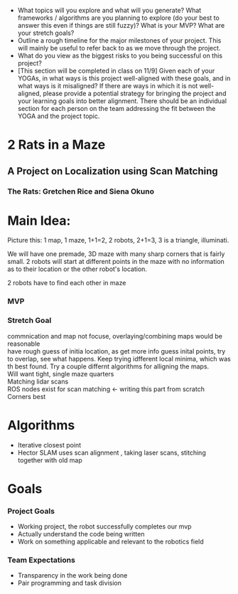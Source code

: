 - What topics will you explore and what will you generate?  What frameworks / algorithms are you planning to explore (do your best to answer this even if things are still fuzzy)?  What is your MVP?  What are your stretch goals?  
- Outline a rough timeline for the major milestones of your project.  This will mainly be useful to refer back to as we move through the project.  
- What do you view as the biggest risks to you being successful on this project?  
- [This section will be completed in class on 11/9] Given each of your YOGAs, in what ways is this project well-aligned with these goals, and in what ways is it misaligned?  If there are ways in which it is not well-aligned, please provide a potential strategy for bringing the project and your learning goals into better alignment.  There should be an individual section for each person on the team addressing the fit between the YOGA and the project topic.  


# 2 Rats in a Maze
## A Project on Localization using Scan Matching
### The Rats: Gretchen Rice and Siena Okuno  


# Main Idea:  
Picture this: 1 map, 1 maze, 1+1=2, 2 robots, 2+1=3, 3 is a triangle, illuminati.

We will have one premade, 3D maze with many sharp corners that is fairly small. 2 robots will start at different points in the maze with no information as to their location or the other robot's location.

2 robots have to find each other in maze  

### MVP

### Stretch Goal

commnication and map not focuse, overlaying/combining maps would be reasonable  
have rough guess of initia location, as get more info guess inital points, try to overlap, see what happens. Keep trying idfferent local minima, which was th best found. Try a couple differnt algorithms for alligning the maps.  
Will want tight, single maze quarters  
Matching lidar scans  
ROS nodes exist for scan matching <- writing this part from scratch  
Corners best  



# Algorithms
- Iterative closest point
- Hector SLAM uses scan alignment , taking laser scans, stitching together with old map



# Goals
### Project Goals  
- Working project, the robot successfully completes our mvp  
- Actually understand the code being written  
- Work on something applicable and relevant to the robotics field  

### Team Expectations  
- Transparency in the work being done  
- Pair programming and task division  

